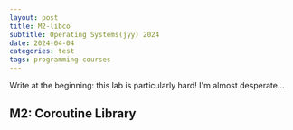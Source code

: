 ```yaml
---
layout: post
title: M2-libco
subtitle: Operating Systems(jyy) 2024
date: 2024-04-04
categories: test
tags: programming courses
---
```


Write at the beginning: this lab is particularly hard! I'm almost desperate...

## M2: Coroutine Library


